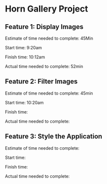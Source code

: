 # Horn Gallery Project

## Feature 1: Display Images

Estimate of time needed to complete: 45Min

Start time: 9:20am

Finish time: 10:12am

Actual time needed to complete: 52min

## Feature 2: Filter Images

Estimate of time needed to complete: 45min

Start time: 10:20am

Finish time: 

Actual time needed to complete: 

## Feature 3: Style the Application

Estimate of time needed to complete: 

Start time: 

Finish time:

Actual time needed to complete: 
